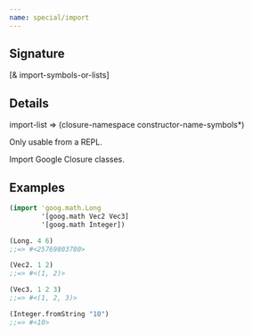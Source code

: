 ```yaml
---
name: special/import
---
```


## Signature
[& import-symbols-or-lists]


## Details

import-list => (closure-namespace constructor-name-symbols*)

Only usable from a REPL.

Import Google Closure classes.


## Examples

```clj
(import 'goog.math.Long
        '[goog.math Vec2 Vec3]
        '[goog.math Integer])

(Long. 4 6)
;;=> #<25769803780>

(Vec2. 1 2)
;;=> #<(1, 2)>

(Vec3. 1 2 3)
;;=> #<(1, 2, 3)>

(Integer.fromString "10")
;;=> #<10>
```